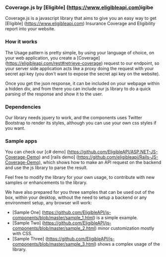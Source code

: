 ### Coverage.js by [Eligible] (https://www.eligibleapi.com)igibe

Coverage.js is a javascript library that aims to give you an easy way to get [Eligible] (https://www.eligibleapi.com) Insurance Coverage and Eligibility report into your website.

### How it works

The Usage pattern is pretty simple, by using your language of choice, on your web application, you create a [Coverage] (https://eligibleapi.com/rest#retrieve-coverage) request to our endpoint, so your server side application acts like a proxy doing the request with your secret api key (you don't want to expose the secret api key on the website).

Once you get the json response, it can be included on your webpage within a hidden div, and from there you can include our js library to do a quick parsing of the response and show it to the user.

### Dependencies
Our library needs jquery to work, and the components uses Twitter Bootstrap to render its styles, although you can use your own css styles if you want.

### Sample apps

You can check our [c# demo] (https://github.com/EligibleAPI/ASP.NET-JS-Coverage-Demo) and [rails demo] (https://github.com/eligibleapi/Rails-JS-Coverage-Demo), which shows how to make an API request on the backend and use the js library to parse the result.

Feel free to modify the library for your own usage, to contribute with new samples or enhancements to the library.

We have also prepared for you three samples that can be used out of the box, within your desktop, without the need to setup a backend or any environment setup, any browser will work:

* [Sample One] (https://github.com/EligibleAPI/js-components/blob/master/sample_1.html) is a simple example.
* [Sample Two] (https://github.com/EligibleAPI/js-components/blob/master/sample_2.html) minor customization mostly with CSS.
* [Sample Three] (https://github.com/EligibleAPI/js-components/blob/master/sample_3.html) shows a complex usage of the library.

